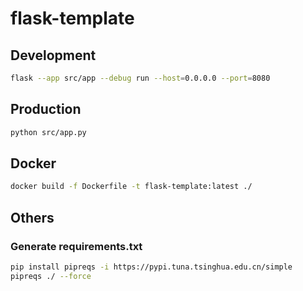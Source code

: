 # flask-template

## Development

```bash
flask --app src/app --debug run --host=0.0.0.0 --port=8080
```

## Production

```bash
python src/app.py
```

## Docker

```bash
docker build -f Dockerfile -t flask-template:latest ./
```

## Others

### Generate requirements.txt

```bash
pip install pipreqs -i https://pypi.tuna.tsinghua.edu.cn/simple
pipreqs ./ --force
```